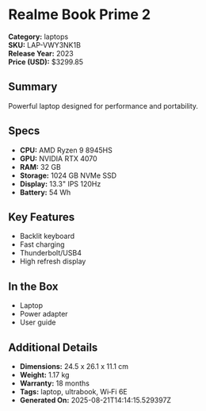 # Realme Book Prime 2
**Category:** laptops  
**SKU:** LAP-VWY3NK1B  
**Release Year:** 2023  
**Price (USD):** $3299.85

## Summary
Powerful laptop designed for performance and portability.

## Specs
- **CPU:** AMD Ryzen 9 8945HS
- **GPU:** NVIDIA RTX 4070
- **RAM:** 32 GB
- **Storage:** 1024 GB NVMe SSD
- **Display:** 13.3" IPS 120Hz
- **Battery:** 54 Wh

## Key Features
- Backlit keyboard
- Fast charging
- Thunderbolt/USB4
- High refresh display

## In the Box
- Laptop
- Power adapter
- User guide

## Additional Details
- **Dimensions:** 24.5 x 26.1 x 11.1 cm
- **Weight:** 1.17 kg
- **Warranty:** 18 months
- **Tags:** laptop, ultrabook, Wi‑Fi 6E
- **Generated On:** 2025-08-21T14:14:15.529397Z
